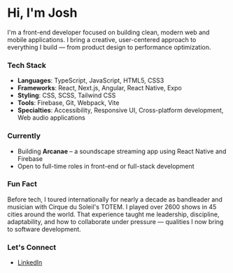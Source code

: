 # Hi, I'm Josh

I'm a front-end developer focused on building clean, modern web and mobile applications. I bring a creative, user-centered approach to everything I build — from product design to performance optimization.

### Tech Stack

-   **Languages**: TypeScript, JavaScript, HTML5, CSS3
-   **Frameworks**: React, Next.js, Angular, React Native, Expo
-   **Styling**: CSS, SCSS, Tailwind CSS
-   **Tools**: Firebase, Git, Webpack, Vite
-   **Specialties**: Accessibility, Responsive UI, Cross-platform development, Web audio applications

### Currently

-   Building **Arcanae** – a soundscape streaming app using React Native and Firebase
-   Open to full-time roles in front-end or full-stack development

### Fun Fact

Before tech, I toured internationally for nearly a decade as bandleader and musician with Cirque du Soleil's TOTEM. I played over 2600 shows in 45 cities around the world. That experience taught me leadership, discipline, adaptability, and how to collaborate under pressure — qualities I now bring to software development.

### Let's Connect

-   [LinkedIn](https://www.linkedin.com/in/joshuageisler/)
